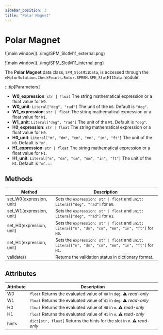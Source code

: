 ```yaml
---
sidebar_position: 3
title: "Polar Magnet"
---
```

# Polar Magnet

<p class="ems">![main window](../img/SPM_SlotM11_external.png)</p>
<p class="ems">![main window](../img/SPM_SlotM11_internal.png)</p>

The **Polar Magnet** data class, `SPM_SlotM11Data`, is accessed through the `eMotorSolution.CheckPoints.Rotor.SPMSM.SPM_SlotM11Data` module. 

:::tip[Parameters]
- **W0_expression**: `str | float` The string mathematical expression or a float value for `W0`.
- **W0_unit**: `Literal["deg", "rad"]` The unit of the `W0`. Default is `"deg"`.
- **W1_expression**: `str | float` The string mathematical expression or a float value for `W1`.
- **W1_unit**: `Literal["deg", "rad"]` The unit of the `W1`. Default is `"deg"`.
- **H0_expression**: `str | float` The string mathematical expression or a float value for `H0`.
- **H0_unit**: `Literal["m", "dm", "cm", "mm", "in", "ft"]` The unit of the `H0`. Default is `"m"`.
- **H1_expression**: `str | float` The string mathematical expression or a float value for `H1`.
- **H1_unit**: `Literal["m", "dm", "cm", "mm", "in", "ft"]` The unit of the `H1`. Default is `"m"`.
:::

## Methods
| Method | Description |
|--------|-------------|
| set_W0(expression, unit) | Sets the `expression: str \| float` and `unit: Literal["deg", "rad"]` for `W0`. |
| set_W1(expression, unit) | Sets the `expression: str \| float` and `unit: Literal["deg", "rad"]` for `W1`. |
| set_H0(expression, unit) | Sets the `expression: str \| float` and `unit: Literal["m", "dm", "cm", "mm", "in", "ft"]` for `H0`. |
| set_H1(expression, unit) | Sets the `expression: str \| float` and `unit: Literal["m", "dm", "cm", "mm", "in", "ft"]` for `H1`. |
| validate() | Returns the validation status in dictionary format. |

## Attributes
| Attribute | Description |
|---|---|
| W0 | `float` Returns the evaluated value of `W0` in `deg`. :warning: *read-only* |
| W1 | `float` Returns the evaluated value of `W1` in `deg`. :warning: *read-only* |
| H0 | `float` Returns the evaluated value of `H0` in `m`. :warning: *read-only* |
| H1 | `float` Returns the evaluated value of `H1` in `m`. :warning: *read-only* |
| hints | `dict[str, float]` Returns the hints for the slot in `m`. :warning: *read-only* |
